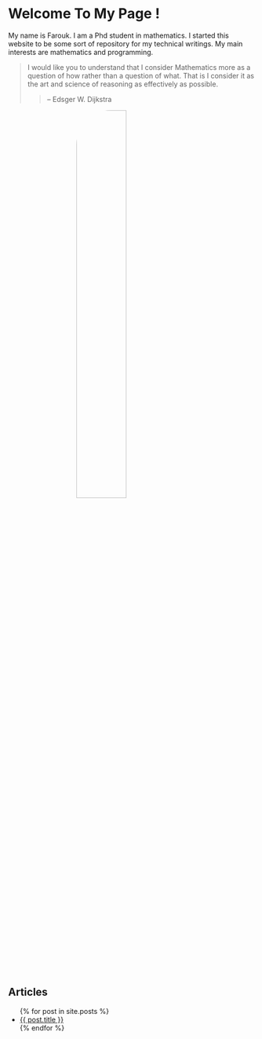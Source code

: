 # Welcome To My Page !

My name is Farouk. I am a Phd student in mathematics. I started this website to be some sort of repository for my technical writings. My main interests are mathematics and programming.

> I would like you to understand that I consider Mathematics more as a question of how rather than a question of what. That is I consider it as the art and science of reasoning as effectively as possible.
>> – Edsger W. Dijkstra

<img src="/Cat-s-Map/photos/0.jpg" style="display: block; margin-left: auto; margin-right: auto; width: 45%; border-radius: 70px;" />

## Articles

<ul>
  {% for post in site.posts %}
    <li>
      <a href="/Cat-s-Map/{{ post.url }}">{{ post.title }}</a>
    </li>
  {% endfor %}
</ul>
